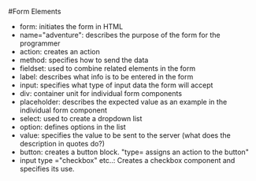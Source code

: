#Form Elements

* form: initiates the form in HTML
* name="adventure": describes the purpose of the form for the programmer
* action: creates an action
* method: specifies how to send the data
* fieldset: used to combine related elements in the form
* label: describes what info is to be entered in the form
* input: specifies what type of input data the form will accept
* div: container unit for individual form components
* placeholder: describes the expected value as an example in the individual form component
* select: used to create a dropdown list
* option: defines options in the list
* value: specifies the value to be sent to the server (what does the description in quotes do?)
* button: creates a button block. "type= assigns an action to the button"
* input type ="checkbox" etc..: Creates a checkbox component and specifies its use.
